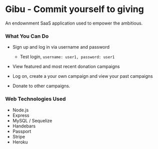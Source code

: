 # Gibu - Commit yourself to giving
An endownment SaaS application used to empower the ambitious.

### What You Can Do

- Sign up and log in via username and password
  - Test login, ```username: user1, password: user1```
  
- View featured and most recent donation campaigns

- Log on, create a your own campaign and view your past campaigns

- Donate to other campaigns.

### Web Technologies Used

- Node.js
- Express
- MySQL / Sequelize
- Handebars
- Passport
- Stripe
- Heroku
